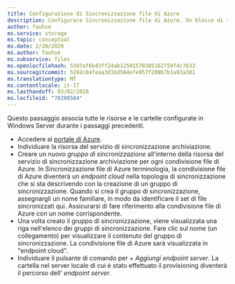 ```yaml
---
title: Configurazione di Sincronizzazione file di Azure
description: Configurare Sincronizzazione file di Azure. Un blocco di testo comune, condiviso tra i documenti di migrazione.
author: fauhse
ms.service: storage
ms.topic: conceptual
ms.date: 2/20/2020
ms.author: fauhse
ms.subservice: files
ms.openlocfilehash: 53d7af6b43ff24ab12501570385162759f4c7633
ms.sourcegitcommit: 5192c04feaa3d1bd564efe957f200b7b1a93a381
ms.translationtype: MT
ms.contentlocale: it-IT
ms.lasthandoff: 03/02/2020
ms.locfileid: "78209584"
---
```

Questo passaggio associa tutte le risorse e le cartelle configurate in Windows Server durante i passaggi precedenti.

* Accedere al [portale di Azure](https://portal.azure.com).
* Individuare la risorsa del servizio di sincronizzazione archiviazione.
* Creare un nuovo *gruppo di sincronizzazione* all'interno della risorsa del servizio di sincronizzazione archiviazione per ogni condivisione file di Azure. In Sincronizzazione file di Azure terminologia, la condivisione file di Azure diventerà un *endpoint cloud* nella topologia di sincronizzazione che si sta descrivendo con la creazione di un gruppo di sincronizzazione. Quando si crea il gruppo di sincronizzazione, assegnargli un nome familiare, in modo da identificare il set di file sincronizzati qui. Assicurarsi di fare riferimento alla condivisione file di Azure con un nome corrispondente.
* Una volta creato il gruppo di sincronizzazione, viene visualizzata una riga nell'elenco dei gruppi di sincronizzazione. Fare clic sul nome (un collegamento) per visualizzare il contenuto del gruppo di sincronizzazione. La condivisione file di Azure sarà visualizzata in "endpoint cloud".
* Individuare il pulsante di comando per *+ Aggiungi endpoint server*. La cartella nel server locale di cui è stato effettuato il provisioning diventerà il percorso dell' *endpoint server*.

